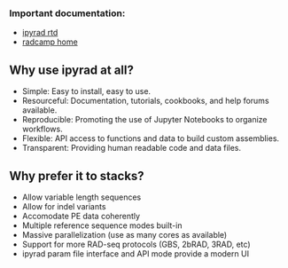 ### Important documentation:  
* [ipyrad rtd](https://ipyrad.readthedocs.io)
* [radcamp home](https://radcamp.github.io/)

## Why use ipyrad at all?
* Simple: Easy to install, easy to use.
* Resourceful: Documentation, tutorials, cookbooks, and help forums available.
* Reproducible: Promoting the use of Jupyter Notebooks to organize workflows.
* Flexible: API access to functions and data to build custom assemblies.
* Transparent: Providing human readable code and data files.

## Why prefer it to stacks?
* Allow variable length sequences
* Allow for indel variants
* Accomodate PE data coherently
* Multiple reference sequence modes built-in
* Massive parallelization (use as many cores as available)
* Support for more RAD-seq protocols (GBS, 2bRAD, 3RAD, etc)
* ipyrad param file interface and API mode provide a modern UI 
